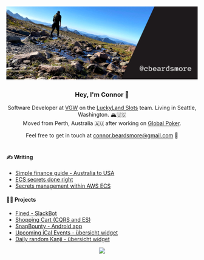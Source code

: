 # [![Connor social banner](https://raw.githubusercontent.com/cbeardsmore/cbeardsmore/main/social-banner-v2.png)](https://cbeardsmore.github.io)

<h3 align="center">Hey, I'm Connor 👋</h3>
<p align="center">Software Developer at <a href="https://www.vgw.co/">VGW</a> on the <a href="https://luckylandslots.com/">LuckyLand Slots</a> team. Living in Seattle, Washington. 🏔🇺🇸 </br>Moved from Perth, Australia 🇦🇺 after working on <a href="https://globalpoker.com">Global Poker</a>.</p>

<p align="center">Feel free to get in touch at <a href = "mailto: connor.beardsmore@gmail.com">connor.beardsmore@gmail.com</a> 🤙</p>

# 

#### ✍️ Writing

- [Simple finance guide - Australia to USA](https://medium.com/@cbeardsmore/simple-finance-guide-australia-to-usa-251b941d096b)
- [ECS secrets done right](https://medium.com/hackernoon/ecs-secrets-done-right-9e094cfa6200)
- [Secrets management within AWS ECS](https://medium.com/hackernoon/secrets-management-within-aws-ecs-1b6975819ccd)

#### 👨‍💻 Projects

- [Fined - SlackBot](https://github.com/cbeardsmore/fined)
- [Shopping Cart (CQRS and ES)](https://github.com/cbeardsmore/shopping-cart-event-sourced)
- [SnapBounty - Android app](https://github.com/cbeardsmore/SnapBounty)
- [Upcoming iCal Events - übersicht widget](http://tracesof.net/uebersicht-widgets/#UpcomingEvents)
- [Daily random Kanji - übersicht widget](http://tracesof.net/uebersicht-widgets/#Daily-Random-Kanji)

<p align="center">
  <img src="https://raw.githubusercontent.com/cbeardsmore/cbeardsmore/main/jim.gif" width="600" />
</p>

